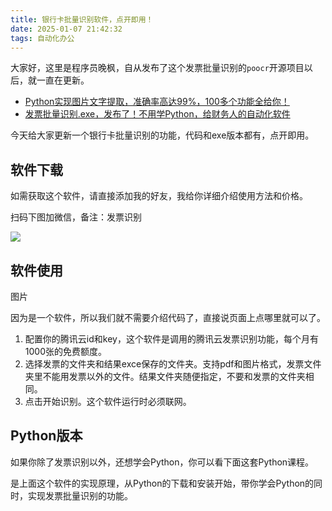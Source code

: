 ```yaml
---
title: 银行卡批量识别软件，点开即用！
date: 2025-01-07 21:42:32
tags: 自动化办公
---
```


大家好，这里是程序员晚枫，自从发布了这个发票批量识别的``poocr``开源项目以后，就一直在更新。

- [Python实现图片文字提取，准确率高达99%，100多个功能全给你！](https://mp.weixin.qq.com/s/tg-0yuItjZj0O0UEksl5ag)
- [发票批量识别.exe，发布了！不用学Python，给财务人的自动化软件](https://mp.weixin.qq.com/s/p973HyfjegdDUuHgGQTPqg)

今天给大家更新一个银行卡批量识别的功能，代码和exe版本都有，点开即用。


## 软件下载

如需获取这个软件，请直接添加我的好友，我给你详细介绍使用方法和价格。

扫码下图加微信，备注：发票识别

![](https://python-office-1300615378.cos.ap-chongqing.myqcloud.com/%E5%BE%AE%E4%BF%A1%E4%BA%8C%E7%BB%B4%E7%A0%81.jpg)


## 软件使用

图片

因为是一个软件，所以我们就不需要介绍代码了，直接说页面上点哪里就可以了。

1. 配置你的腾讯云id和key，这个软件是调用的腾讯云发票识别功能，每个月有1000张的免费额度。
2. 选择发票的文件夹和结果exce保存的文件夹。支持pdf和图片格式，发票文件夹里不能用发票以外的文件。结果文件夹随便指定，不要和发票的文件夹相同。
3. 点击开始识别。这个软件运行时必须联网。

## Python版本

如果你除了发票识别以外，还想学会Python，你可以看下面这套Python课程。

是上面这个软件的实现原理，从Python的下载和安装开始，带你学会Python的同时，实现发票批量识别的功能。

